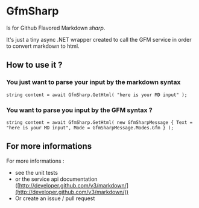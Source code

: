 GfmSharp
========
Is for Github Flavored Markdown *sharp*.

It's just a tiny async .NET wrapper created to call the GFM service in order to convert markdown to html.

How to use it ?
---------------

### You just want to parse your input by the markdown syntax
	string content = await GfmSharp.GetHtml( "here is your MD input" );

### You want to parse you input by the GFM syntax ?
	string content = await GfmSharp.GetHtml( new GfmSharpMessage { Text = "here is your MD input", Mode = GfmSharpMessage.Modes.Gfm } );

For more informations
---------------------
For more informations :

* see the unit tests
* or the service api documentation ([http://developer.github.com/v3/markdown/](http://developer.github.com/v3/markdown/))
* Or create an issue / pull request